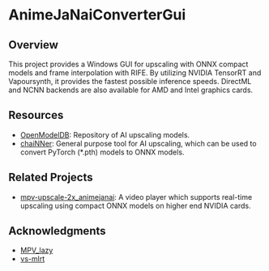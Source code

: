 # AnimeJaNaiConverterGui
## Overview
This project provides a Windows GUI for upscaling with ONNX compact models and frame interpolation with RIFE. By utilizing NVIDIA TensorRT and Vapoursynth, it provides the fastest possible inference speeds. DirectML and NCNN backends are also available for AMD and Intel graphics cards.

## Resources
- [OpenModelDB](https://openmodeldb.info/): Repository of AI upscaling models.
- [chaiNNer](https://github.com/chaiNNer-org/chaiNNer): General purpose tool for AI upscaling, which can be used to convert PyTorch (*.pth) models to ONNX models. 

## Related Projects
- [mpv-upscale-2x_animejanai](https://github.com/the-database/mpv-upscale-2x_animejanai): A video player which supports real-time upscaling using compact ONNX models on higher end NVIDIA cards.

## Acknowledgments 
- [MPV_lazy](https://github.com/hooke007/MPV_lazy) 
- [vs-mlrt](https://github.com/AmusementClub/vs-mlrt)
